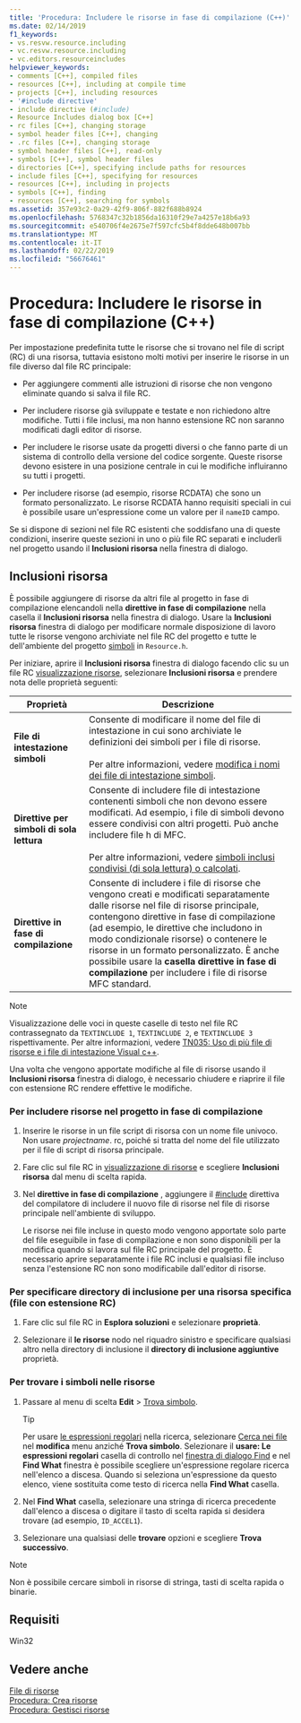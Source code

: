 ```yaml
---
title: 'Procedura: Includere le risorse in fase di compilazione (C++)'
ms.date: 02/14/2019
f1_keywords:
- vs.resvw.resource.including
- vc.resvw.resource.including
- vc.editors.resourceincludes
helpviewer_keywords:
- comments [C++], compiled files
- resources [C++], including at compile time
- projects [C++], including resources
- '#include directive'
- include directive (#include)
- Resource Includes dialog box [C++]
- rc files [C++], changing storage
- symbol header files [C++], changing
- .rc files [C++], changing storage
- symbol header files [C++], read-only
- symbols [C++], symbol header files
- directories [C++], specifying include paths for resources
- include files [C++], specifying for resources
- resources [C++], including in projects
- symbols [C++], finding
- resources [C++], searching for symbols
ms.assetid: 357e93c2-0a29-42f9-806f-882f688b8924
ms.openlocfilehash: 5768347c32b1856da16310f29e7a4257e18b6a93
ms.sourcegitcommit: e540706f4e2675e7f597cfc5b4f8dde648b007bb
ms.translationtype: MT
ms.contentlocale: it-IT
ms.lasthandoff: 02/22/2019
ms.locfileid: "56676461"
---
```

# <a name="how-to-include-resources-at-compile-time-c"></a>Procedura: Includere le risorse in fase di compilazione (C++)

Per impostazione predefinita tutte le risorse che si trovano nel file di script (RC) di una risorsa, tuttavia esistono molti motivi per inserire le risorse in un file diverso dal file RC principale:

- Per aggiungere commenti alle istruzioni di risorse che non vengono eliminate quando si salva il file RC.

- Per includere risorse già sviluppate e testate e non richiedono altre modifiche. Tutti i file inclusi, ma non hanno estensione RC non saranno modificati dagli editor di risorse.

- Per includere le risorse usate da progetti diversi o che fanno parte di un sistema di controllo della versione del codice sorgente. Queste risorse devono esistere in una posizione centrale in cui le modifiche influiranno su tutti i progetti.

- Per includere risorse (ad esempio, risorse RCDATA) che sono un formato personalizzato. Le risorse RCDATA hanno requisiti speciali in cui è possibile usare un'espressione come un valore per il `nameID` campo.

Se si dispone di sezioni nel file RC esistenti che soddisfano una di queste condizioni, inserire queste sezioni in uno o più file RC separati e includerli nel progetto usando il **Inclusioni risorsa** nella finestra di dialogo.

## <a name="resource-includes"></a>Inclusioni risorsa

È possibile aggiungere di risorse da altri file al progetto in fase di compilazione elencandoli nella **direttive in fase di compilazione** nella casella il **Inclusioni risorsa** nella finestra di dialogo. Usare la **Inclusioni risorsa** finestra di dialogo per modificare normale disposizione di lavoro tutte le risorse vengono archiviate nel file RC del progetto e tutte le dell'ambiente del progetto [simboli](../windows/symbols-resource-identifiers.md) in `Resource.h`.

Per iniziare, aprire il **Inclusioni risorsa** finestra di dialogo facendo clic su un file RC [visualizzazione risorse](../windows/resource-view-window.md), selezionare **Inclusioni risorsa** e prendere nota delle proprietà seguenti:

| Proprietà | Descrizione |
|---|---|
| **File di intestazione simboli** | Consente di modificare il nome del file di intestazione in cui sono archiviate le definizioni dei simboli per i file di risorse.<br/><br/>Per altre informazioni, vedere [modifica i nomi dei file di intestazione simboli](../windows/changing-the-names-of-symbol-header-files.md). |
| **Direttive per simboli di sola lettura** | Consente di includere file di intestazione contenenti simboli che non devono essere modificati. Ad esempio, i file di simboli devono essere condivisi con altri progetti. Può anche includere file h di MFC.<br/><br/>Per altre informazioni, vedere [simboli inclusi condivisi (di sola lettura) o calcolati](../windows/including-shared-read-only-or-calculated-symbols.md). |
| **Direttive in fase di compilazione** | Consente di includere i file di risorse che vengono creati e modificati separatamente dalle risorse nel file di risorse principale, contengono direttive in fase di compilazione (ad esempio, le direttive che includono in modo condizionale risorse) o contenere le risorse in un formato personalizzato. È anche possibile usare la **casella direttive in fase di compilazione** per includere i file di risorse MFC standard. |

> [!NOTE]
> Visualizzazione delle voci in queste caselle di testo nel file RC contrassegnato da `TEXTINCLUDE 1`, `TEXTINCLUDE 2`, e `TEXTINCLUDE 3` rispettivamente. Per altre informazioni, vedere [TN035: Uso di più file di risorse e i file di intestazione Visual c++](../mfc/tn035-using-multiple-resource-files-and-header-files-with-visual-cpp.md).

Una volta che vengono apportate modifiche al file di risorse usando il **Inclusioni risorsa** finestra di dialogo, è necessario chiudere e riaprire il file con estensione RC rendere effettive le modifiche.

### <a name="to-include-resources-in-your-project-at-compile-time"></a>Per includere risorse nel progetto in fase di compilazione

1. Inserire le risorse in un file script di risorsa con un nome file univoco. Non usare *projectname*. rc, poiché si tratta del nome del file utilizzato per il file di script di risorsa principale.

1. Fare clic sul file RC in [visualizzazione di risorse](../windows/resource-view-window.md) e scegliere **Inclusioni risorsa** dal menu di scelta rapida.

1. Nel **direttive in fase di compilazione** , aggiungere il [#include](../preprocessor/hash-include-directive-c-cpp.md) direttiva del compilatore di includere il nuovo file di risorse nel file di risorse principale nell'ambiente di sviluppo.

   Le risorse nei file incluse in questo modo vengono apportate solo parte del file eseguibile in fase di compilazione e non sono disponibili per la modifica quando si lavora sul file RC principale del progetto. È necessario aprire separatamente i file RC inclusi e qualsiasi file incluso senza l'estensione RC non sono modificabile dall'editor di risorse.

### <a name="to-specify-include-directories-for-a-specific-resource-rc-file"></a>Per specificare directory di inclusione per una risorsa specifica (file con estensione RC)

1. Fare clic sul file RC in **Esplora soluzioni** e selezionare **proprietà**.

1. Selezionare il **le risorse** nodo nel riquadro sinistro e specificare qualsiasi altro nella directory di inclusione il **directory di inclusione aggiuntive** proprietà.

### <a name="to-find-symbols-in-resources"></a>Per trovare i simboli nelle risorse

1. Passare al menu di scelta **Edit** > [Trova simbolo](/visualstudio/ide/go-to).

   > [!TIP]
   > Per usare [le espressioni regolari](/visualstudio/ide/using-regular-expressions-in-visual-studio) nella ricerca, selezionare [Cerca nei file](/visualstudio/ide/reference/find-command) nel **modifica** menu anziché **Trova simbolo**. Selezionare il **usare: Le espressioni regolari** casella di controllo nel [finestra di dialogo Find](/visualstudio/ide/finding-and-replacing-text) e nel **Find What** finestra è possibile scegliere un'espressione regolare ricerca nell'elenco a discesa. Quando si seleziona un'espressione da questo elenco, viene sostituita come testo di ricerca nella **Find What** casella.

1. Nel **Find What** casella, selezionare una stringa di ricerca precedente dall'elenco a discesa o digitare il tasto di scelta rapida si desidera trovare (ad esempio, `ID_ACCEL1`).

1. Selezionare una qualsiasi delle **trovare** opzioni e scegliere **Trova successivo**.

> [!NOTE]
> Non è possibile cercare simboli in risorse di stringa, tasti di scelta rapida o binarie.

## <a name="requirements"></a>Requisiti

Win32

## <a name="see-also"></a>Vedere anche

[File di risorse](../windows/resource-files-visual-studio.md)<br/>
[Procedura: Crea risorse](../windows/how-to-create-a-resource-script-file.md)<br/>
[Procedura: Gestisci risorse](../windows/how-to-copy-resources.md)<br/>